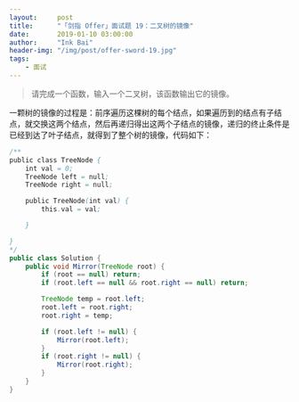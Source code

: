 ```yaml
---
layout:     post
title:      "「剑指 Offer」面试题 19：二叉树的镜像"
date:       2019-01-10 03:00:00
author:     "Ink Bai"
header-img: "/img/post/offer-sword-19.jpg"
tags:
    - 面试
---
```


> 请完成一个函数，输入一个二叉树，该函数输出它的镜像。

一颗树的镜像的过程是：前序遍历这棵树的每个结点，如果遍历到的结点有子结点，就交换这两个结点，然后再递归得出这两个子结点的镜像，递归的终止条件是已经到达了叶子结点，就得到了整个树的镜像，代码如下：

```java
/**
public class TreeNode {
    int val = 0;
    TreeNode left = null;
    TreeNode right = null;

    public TreeNode(int val) {
        this.val = val;

    }

}
*/
public class Solution {
    public void Mirror(TreeNode root) {
        if (root == null) return;
        if (root.left == null && root.right == null) return;

        TreeNode temp = root.left;
        root.left = root.right;
        root.right = temp;

        if (root.left != null) {
            Mirror(root.left);
        }
        if (root.right != null) {
            Mirror(root.right);
        }
    }
}
```
